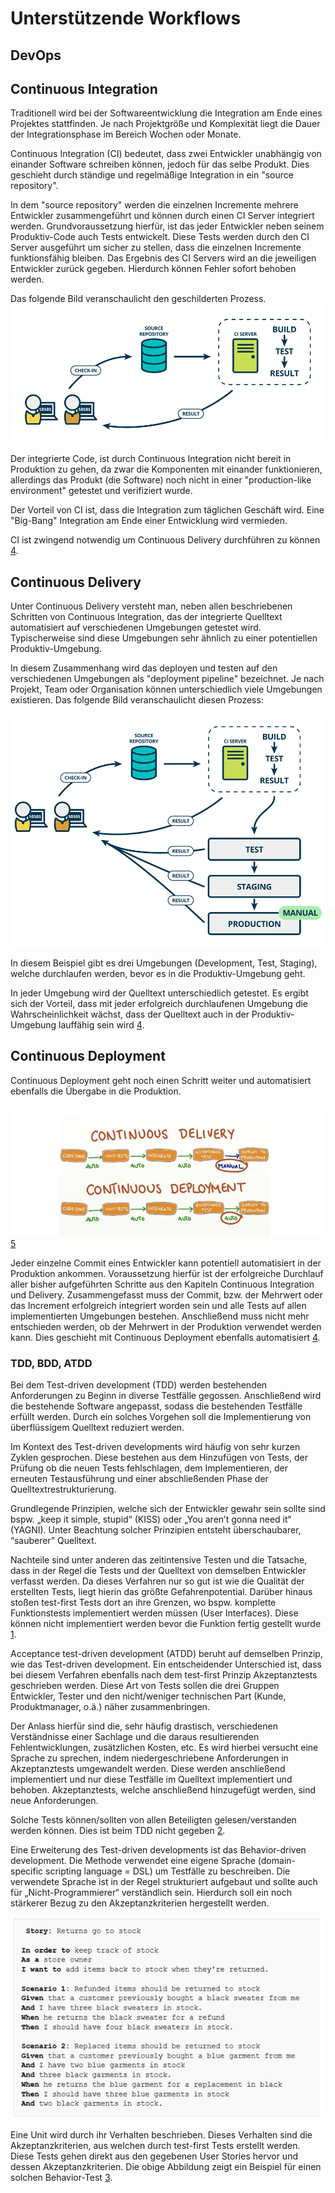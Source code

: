 # Unterstützende Workflows
## DevOps
## Continuous Integration
Traditionell wird bei der Softwareentwicklung die Integration am Ende eines Projektes stattfinden. Je nach Projektgröße und Komplexität liegt die Dauer der Integrationsphase im Bereich Wochen oder Monate.

Continuous Integration (CI) bedeutet, dass zwei Entwickler unabhängig von einander Software schreiben können, jedoch für das selbe Produkt. Dies geschieht durch ständige und regelmäßige Integration in ein "source repository". 

In dem "source repository" werden die einzelnen Incremente mehrere Entwickler zusammengeführt und können durch einen CI Server integriert werden. Grundvoraussetzung hierfür, ist das jeder Entwickler neben seinem Produktiv-Code auch Tests entwickelt. Diese Tests werden durch den CI Server ausgeführt um sicher zu stellen, dass die einzelnen Incremente funktionsfähig bleiben. Das Ergebnis des CI Servers wird an die jeweiligen Entwickler zurück gegeben. Hierdurch können Fehler sofort behoben werden.

Das folgende Bild veranschaulicht den geschilderten Prozess.
![](/assets/CI.png)

Der integrierte Code, ist durch Continuous Integration nicht bereit in Produktion zu gehen, da zwar die Komponenten mit einander funktionieren, allerdings das Produkt (die Software) noch nicht in einer "production-like environment" getestet und verifiziert wurde.

Der Vorteil von CI ist, dass die Integration zum täglichen Geschäft wird. Eine "Big-Bang" Integration am Ende einer Entwicklung wird vermieden.

CI ist zwingend notwendig um Continuous Delivery durchführen zu können [4](../quellen.md).

## Continuous Delivery
Unter Continuous Delivery versteht man, neben allen beschriebenen Schritten von Continuous Integration, das der integrierte Quelltext automatisiert auf verschiedenen  Umgebungen getestet wird. Typischerweise sind diese Umgebungen sehr ähnlich zu einer potentiellen Produktiv-Umgebung.

In diesem Zusammenhang wird das deployen und testen auf den verschiedenen Umgebungen als "deployment pipeline" bezeichnet. Je nach Projekt, Team oder Organisation können unterschiedlich viele Umgebungen existieren. Das folgende Bild veranschaulicht diesen Prozess:

![](/assets/CDelivery.png)

In diesem Beispiel gibt es drei Umgebungen (Development, Test, Staging), welche durchlaufen werden, bevor es in die Produktiv-Umgebung geht. 

In jeder Umgebung wird der Quelltext unterschiedlich getestet. Es ergibt sich der Vorteil, dass mit jeder erfolgreich durchlaufenen Umgebung die Wahrscheinlichkeit wächst, dass der Quelltext auch in der Produktiv-Umgebung lauffähig sein wird [4](../quellen.md).

## Continuous Deployment
Continuous Deployment geht noch einen Schritt weiter und automatisiert ebenfalls die Übergabe in die Produktion.

![](/assets/CDvsCD.png)
[5](../quellen.md)

Jeder einzelne Commit eines Entwickler kann potentiell automatisiert in der Produktion ankommen. Voraussetzung hierfür ist der erfolgreiche Durchlauf aller bisher aufgeführten Schritte aus den Kapiteln Continuous Integration und Delivery. Zusammengefasst muss der Commit, bzw. der Mehrwert oder das Increment erfolgreich integriert worden sein und alle Tests auf allen implementierten Umgebungen bestehen. Anschließend muss nicht mehr entschieden werden, ob der Mehrwert in der Produktion verwendet werden kann. Dies geschieht mit Continuous Deployment ebenfalls automatisiert [4](../quellen.md).

### TDD, BDD, ATDD
Bei dem Test-driven development (TDD) werden bestehenden Anforderungen zu Beginn in diverse Testfälle gegossen. Anschließend wird die bestehende Software angepasst, sodass die bestehenden Testfälle erfüllt werden. Durch ein solches Vorgehen soll die Implementierung von überflüssigem Quelltext reduziert werden.

Im Kontext des Test-driven developments wird häufig von sehr kurzen Zyklen gesprochen. Diese bestehen aus dem Hinzufügen von Tests, der Prüfung ob die neuen Tests fehlschlagen, dem Implementieren, der erneuten Testausführung und einer abschließenden Phase der Quelltextrestrukturierung.

Grundlegende Prinzipien, welche sich der Entwickler gewahr sein sollte sind bspw. „keep it simple, stupid“ (KISS) oder „You aren’t gonna need it“ (YAGNI). Unter Beachtung solcher Prinzipien entsteht überschaubarer, “sauberer” Quelltext. 

Nachteile sind unter anderen das zeitintensive Testen und die Tatsache, dass in der Regel die Tests und der Quelltext von demselben Entwickler verfasst werden. Da dieses Verfahren nur so gut ist wie die Qualität der erstellten Tests, liegt hierin das größte Gefahrenpotential. Darüber hinaus stoßen test-first Tests dort an ihre Grenzen, wo bspw. komplette Funktionstests implementiert werden müssen (User Interfaces). Diese können nicht implementiert werden bevor die Funktion fertig gestellt wurde [1](../quellen.md).

Acceptance test-driven development (ATDD) beruht auf demselben Prinzip, wie das Test-driven development. Ein entscheidender Unterschied ist, dass bei diesem Verfahren ebenfalls nach dem test-first Prinzip Akzeptanztests geschrieben werden. Diese Art von Tests sollen die drei Gruppen Entwickler, Tester und den nicht/weniger technischen Part (Kunde, Produktmanager, o.ä.) näher zusammenbringen. 

Der Anlass hierfür sind die, sehr häufig drastisch, verschiedenen Verständnisse einer Sachlage und die daraus resultierenden Fehlentwicklungen, zusätzlichen Kosten, etc. Es wird hierbei versucht eine Sprache zu sprechen, indem niedergeschriebene Anforderungen in Akzeptanztests umgewandelt werden. Diese werden anschließend implementiert und nur diese Testfälle im Quelltext implementiert und behoben. Akzeptanztests, welche anschließend hinzugefügt werden, sind neue Anforderungen.

Solche Tests können/sollten von allen Beteiligten gelesen/verstanden werden können. Dies ist beim TDD nicht gegeben [2](../quellen.md).

Eine Erweiterung des Test-driven developments ist das Behavior-driven development. Die Methode verwendet eine eigene Sprache (domain-specific scripting language = DSL) um Testfälle zu beschreiben. Die verwendete Sprache ist in der Regel strukturiert aufgebaut und sollte auch für „Nicht-Programmierer“ verständlich sein. Hierdurch soll ein noch stärkerer Bezug zu den Akzeptanzkriterien hergestellt werden.


![](/assets/BDD_Example.png)

Eine Unit wird durch ihr Verhalten beschrieben. Dieses Verhalten sind die Akzeptanzkriterien, aus welchen durch test-first Tests erstellt werden. Diese Tests gehen direkt aus den gegebenen User Stories hervor und dessen Akzeptanzkriterien. Die obige Abbildung zeigt ein Beispiel für einen solchen Behavior-Test [3](../quellen.md).
